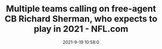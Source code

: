 ---
"title": "Multiple teams calling on free-agent CB Richard Sherman, who expects to play in 2021 - NFL.com"
"date": "2021-9-19 10:58:0"
"feed_name": "GOOGLENEWSCONSTRUCTION"
"feed_website": "https://news.google.com/search?q=construction%2Bincident&hl=en-US&gl=US&ceid=US:en"
"feed_rss": "https://news.google.com/rss/search?q=construction%2Bincident&hl=en-US&gl=US&ceid=US:en"
"link": "https://www.nfl.com/news/multiple-teams-calling-on-free-agent-cb-richard-sherman-who-expects-to-play-in-2"
"file": "_posts/2021-1-1-fc0db5f16a3ca2580a507b050ebadc34d44d181c.md"
"accident": "0"
"drilling": "0"
"dead": "0"
"injured": "0"
---